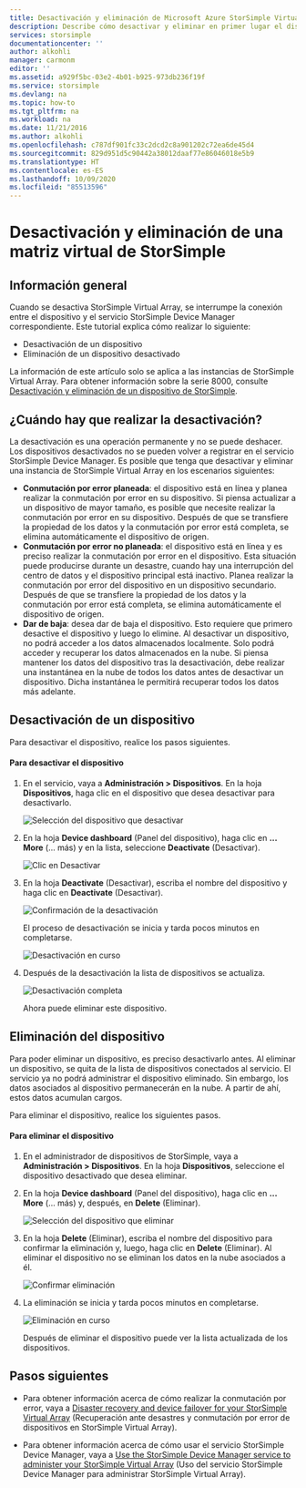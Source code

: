 ```yaml
---
title: Desactivación y eliminación de Microsoft Azure StorSimple Virtual Array | Microsoft Docs
description: Describe cómo desactivar y eliminar en primer lugar el dispositivo de StorSimple para quitarlo del servicio.
services: storsimple
documentationcenter: ''
author: alkohli
manager: carmonm
editor: ''
ms.assetid: a929f5bc-03e2-4b01-b925-973db236f19f
ms.service: storsimple
ms.devlang: na
ms.topic: how-to
ms.tgt_pltfrm: na
ms.workload: na
ms.date: 11/21/2016
ms.author: alkohli
ms.openlocfilehash: c787df901fc33c2dcd2c8a901202c72ea6de45d4
ms.sourcegitcommit: 829d951d5c90442a38012daaf77e86046018e5b9
ms.translationtype: HT
ms.contentlocale: es-ES
ms.lasthandoff: 10/09/2020
ms.locfileid: "85513596"
---
```

# <a name="deactivate-and-delete-a-storsimple-virtual-array"></a>Desactivación y eliminación de una matriz virtual de StorSimple

## <a name="overview"></a>Información general

Cuando se desactiva StorSimple Virtual Array, se interrumpe la conexión entre el dispositivo y el servicio StorSimple Device Manager correspondiente. Este tutorial explica cómo realizar lo siguiente:

* Desactivación de un dispositivo 
* Eliminación de un dispositivo desactivado

La información de este artículo solo se aplica a las instancias de StorSimple Virtual Array. Para obtener información sobre la serie 8000, consulte [Desactivación y eliminación de un dispositivo de StorSimple](storsimple-deactivate-and-delete-device.md).

## <a name="when-to-deactivate"></a>¿Cuándo hay que realizar la desactivación?

La desactivación es una operación permanente y no se puede deshacer. Los dispositivos desactivados no se pueden volver a registrar en el servicio StorSimple Device Manager. Es posible que tenga que desactivar y eliminar una instancia de StorSimple Virtual Array en los escenarios siguientes:

* **Conmutación por error planeada**: el dispositivo está en línea y planea realizar la conmutación por error en su dispositivo. Si piensa actualizar a un dispositivo de mayor tamaño, es posible que necesite realizar la conmutación por error en su dispositivo. Después de que se transfiere la propiedad de los datos y la conmutación por error está completa, se elimina automáticamente el dispositivo de origen.
* **Conmutación por error no planeada**: el dispositivo está en línea y es preciso realizar la conmutación por error en el dispositivo. Esta situación puede producirse durante un desastre, cuando hay una interrupción del centro de datos y el dispositivo principal está inactivo. Planea realizar la conmutación por error del dispositivo en un dispositivo secundario. Después de que se transfiere la propiedad de los datos y la conmutación por error está completa, se elimina automáticamente el dispositivo de origen.
* **Dar de baja**: desea dar de baja el dispositivo. Esto requiere que primero desactive el dispositivo y luego lo elimine. Al desactivar un dispositivo, no podrá acceder a los datos almacenados localmente. Solo podrá acceder y recuperar los datos almacenados en la nube. Si piensa mantener los datos del dispositivo tras la desactivación, debe realizar una instantánea en la nube de todos los datos antes de desactivar un dispositivo. Dicha instantánea le permitirá recuperar todos los datos más adelante.

## <a name="deactivate-a-device"></a>Desactivación de un dispositivo

Para desactivar el dispositivo, realice los pasos siguientes.

#### <a name="to-deactivate-the-device"></a>Para desactivar el dispositivo

1. En el servicio, vaya a **Administración > Dispositivos**. En la hoja **Dispositivos**, haga clic en el dispositivo que desea desactivar para desactivarlo.
   
    ![Selección del dispositivo que desactivar](./media/storsimple-virtual-array-deactivate-and-delete-device/deactivate-delete7.png)
2. En la hoja **Device dashboard** (Panel del dispositivo), haga clic en **... More** (... más) y en la lista, seleccione **Deactivate** (Desactivar).
   
    ![Clic en Desactivar](./media/storsimple-virtual-array-deactivate-and-delete-device/deactivate-delete8.png)
3. En la hoja **Deactivate** (Desactivar), escriba el nombre del dispositivo y haga clic en **Deactivate** (Desactivar). 
   
    ![Confirmación de la desactivación](./media/storsimple-virtual-array-deactivate-and-delete-device/deactivate-delete1.png)
   
    El proceso de desactivación se inicia y tarda pocos minutos en completarse.
   
    ![Desactivación en curso](./media/storsimple-virtual-array-deactivate-and-delete-device/deactivate-delete2.png)
4. Después de la desactivación la lista de dispositivos se actualiza.
   
    ![Desactivación completa](./media/storsimple-virtual-array-deactivate-and-delete-device/deactivate-delete3.png)
   
    Ahora puede eliminar este dispositivo.

## <a name="delete-the-device"></a>Eliminación del dispositivo

Para poder eliminar un dispositivo, es preciso desactivarlo antes. Al eliminar un dispositivo, se quita de la lista de dispositivos conectados al servicio. El servicio ya no podrá administrar el dispositivo eliminado. Sin embargo, los datos asociados al dispositivo permanecerán en la nube. A partir de ahí, estos datos acumulan cargos.

Para eliminar el dispositivo, realice los siguientes pasos.

#### <a name="to-delete-the-device"></a>Para eliminar el dispositivo

1. En el administrador de dispositivos de StorSimple, vaya a **Administración > Dispositivos**. En la hoja **Dispositivos**, seleccione el dispositivo desactivado que desea eliminar.
2. En la hoja **Device dashboard** (Panel del dispositivo), haga clic en **... More** (... más) y, después, en **Delete** (Eliminar).
   
   ![Selección del dispositivo que eliminar](./media/storsimple-virtual-array-deactivate-and-delete-device/deactivate-delete4.png)
3. En la hoja **Delete** (Eliminar), escriba el nombre del dispositivo para confirmar la eliminación y, luego, haga clic en **Delete** (Eliminar). Al eliminar el dispositivo no se eliminan los datos en la nube asociados a él. 
   
   ![Confirmar eliminación](./media/storsimple-virtual-array-deactivate-and-delete-device/deactivate-delete5.png) 
4. La eliminación se inicia y tarda pocos minutos en completarse.
   
   ![Eliminación en curso](./media/storsimple-virtual-array-deactivate-and-delete-device/deactivate-delete6.png)
   
    Después de eliminar el dispositivo puede ver la lista actualizada de los dispositivos.

## <a name="next-steps"></a>Pasos siguientes

* Para obtener información acerca de cómo realizar la conmutación por error, vaya a [Disaster recovery and device failover for your StorSimple Virtual Array](storsimple-virtual-array-failover-dr.md) (Recuperación ante desastres y conmutación por error de dispositivos en StorSimple Virtual Array).

* Para obtener información acerca de cómo usar el servicio StorSimple Device Manager, vaya a [Use the StorSimple Device Manager service to administer your StorSimple Virtual Array](storsimple-virtual-array-manager-service-administration.md) (Uso del servicio StorSimple Device Manager para administrar StorSimple Virtual Array). 

